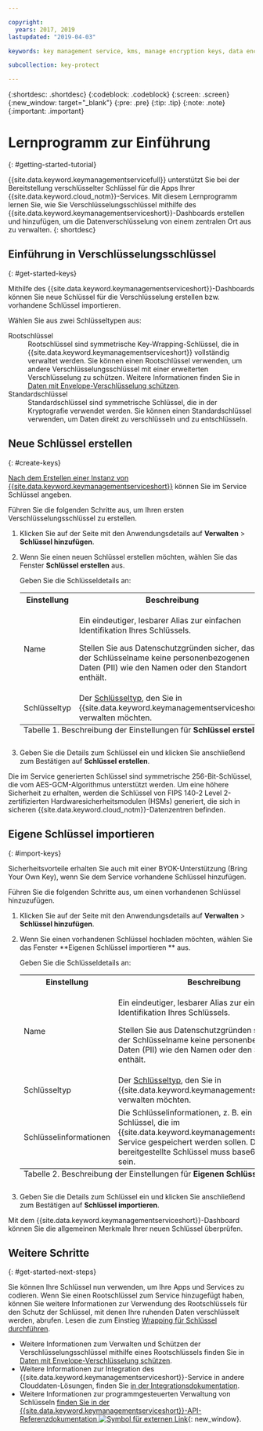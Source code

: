 ```yaml
---

copyright:
  years: 2017, 2019
lastupdated: "2019-04-03"

keywords: key management service, kms, manage encryption keys, data encryption, data-at-rest, protect data encryption keys

subcollection: key-protect

---
```


{:shortdesc: .shortdesc}
{:codeblock: .codeblock}
{:screen: .screen}
{:new_window: target="_blank"}
{:pre: .pre}
{:tip: .tip}
{:note: .note}
{:important: .important}

# Lernprogramm zur Einführung
{: #getting-started-tutorial}

{{site.data.keyword.keymanagementservicefull}} unterstützt Sie bei der Bereitstellung verschlüsselter Schlüssel für die Apps Ihrer {{site.data.keyword.cloud_notm}}-Services. Mit diesem Lernprogramm lernen Sie, wie Sie Verschlüsselungsschlüssel mithilfe des {{site.data.keyword.keymanagementserviceshort}}-Dashboards erstellen und hinzufügen, um die Datenverschlüsselung von einem zentralen Ort aus zu verwalten.
{: shortdesc}

## Einführung in Verschlüsselungsschlüssel
{: #get-started-keys}

Mithilfe des {{site.data.keyword.keymanagementserviceshort}}-Dashboards können Sie neue Schlüssel für die Verschlüsselung erstellen bzw. vorhandene Schlüssel importieren. 

Wählen Sie aus zwei Schlüsseltypen aus:

<dl>
  <dt>Rootschlüssel</dt>
    <dd>Rootschlüssel sind symmetrische Key-Wrapping-Schlüssel, die in {{site.data.keyword.keymanagementserviceshort}} vollständig verwaltet werden. Sie können einen Rootschlüssel verwenden, um andere Verschlüsselungsschlüssel mit einer erweiterten Verschlüsselung zu schützen. Weitere Informationen finden Sie in <a href="/docs/services/key-protect?topic=key-protect-envelope-encryption">Daten mit Envelope-Verschlüsselung schützen</a>.</dd>
  <dt>Standardschlüssel</dt>
    <dd>Standardschlüssel sind symmetrische Schlüssel, die in der Kryptografie verwendet werden. Sie können einen Standardschlüssel verwenden, um Daten direkt zu verschlüsseln und zu entschlüsseln.</dd>
</dl>

## Neue Schlüssel erstellen
{: #create-keys}

[Nach dem Erstellen einer Instanz von {{site.data.keyword.keymanagementserviceshort}}](https://{DomainName}/catalog/services/key-protect?taxonomyNavigation=apps) können Sie im Service Schlüssel angeben. 

Führen Sie die folgenden Schritte aus, um Ihren ersten Verschlüsselungsschlüssel zu erstellen. 

1. Klicken Sie auf der Seite mit den Anwendungsdetails auf **Verwalten** &gt; **Schlüssel hinzufügen**.
2. Wenn Sie einen neuen Schlüssel erstellen möchten, wählen Sie das Fenster **Schlüssel erstellen** aus.

    Geben Sie die Schlüsseldetails an:

    <table>
      <tr>
        <th>Einstellung</th>
        <th>Beschreibung</th>
      </tr>
      <tr>
        <td>Name</td>
        <td>
          <p>Ein eindeutiger, lesbarer Alias zur einfachen Identifikation Ihres Schlüssels.</p>
          <p>Stellen Sie aus Datenschutzgründen sicher, dass der Schlüsselname keine personenbezogenen Daten (PII) wie den Namen oder den Standort enthält.</p>
        </td>
      </tr>
      <tr>
        <td>Schlüsseltyp</td>
        <td>Der <a href="/docs/services/key-protect?topic=key-protect-envelope-encryption#key-types">Schlüsseltyp</a>, den Sie in {{site.data.keyword.keymanagementserviceshort}} verwalten möchten.</td>
      </tr>
      <caption style="caption-side:bottom;">Tabelle 1. Beschreibung der Einstellungen für <b>Schlüssel erstellen</b></caption>
    </table>

3. Geben Sie die Details zum Schlüssel ein und klicken Sie anschließend zum Bestätigen auf **Schlüssel erstellen**. 

Die im Service generierten Schlüssel sind symmetrische 256-Bit-Schlüssel, die vom AES-GCM-Algorithmus unterstützt werden. Um eine höhere Sicherheit zu erhalten, werden die Schlüssel von FIPS 140-2 Level 2-zertifizierten Hardwaresicherheitsmodulen (HSMs) generiert, die sich in sicheren {{site.data.keyword.cloud_notm}}-Datenzentren befinden. 

## Eigene Schlüssel importieren
{: #import-keys}

Sicherheitsvorteile erhalten Sie auch mit einer BYOK-Unterstützung (Bring Your Own Key), wenn Sie dem Service vorhandene Schlüssel hinzufügen. 

Führen Sie die folgenden Schritte aus, um einen vorhandenen Schlüssel hinzuzufügen.

1. Klicken Sie auf der Seite mit den Anwendungsdetails auf **Verwalten** &gt; **Schlüssel hinzufügen**.
2. Wenn Sie einen vorhandenen Schlüssel hochladen möchten, wählen Sie das Fenster **Eigenen Schlüssel importieren ** aus.

    Geben Sie die Schlüsseldetails an:

    <table>
      <tr>
        <th>Einstellung</th>
        <th>Beschreibung</th>
      </tr>
      <tr>
        <td>Name</td>
        <td>
          <p>Ein eindeutiger, lesbarer Alias zur einfachen Identifikation Ihres Schlüssels.</p>
          <p>Stellen Sie aus Datenschutzgründen sicher, dass der Schlüsselname keine personenbezogenen Daten (PII) wie den Namen oder den Standort enthält.</p>
        </td>
      </tr>
      <tr>
        <td>Schlüsseltyp</td>
        <td>Der <a href="/docs/services/key-protect?topic=key-protect-envelope-encryption#key-types">Schlüsseltyp</a>, den Sie in {{site.data.keyword.keymanagementserviceshort}} verwalten möchten.</td>
      </tr>
      <tr>
        <td>Schlüsselinformationen</td>
        <td>Die Schlüsselinformationen, z. B. ein symmetrischer Schlüssel, die im {{site.data.keyword.keymanagementserviceshort}}-Service gespeichert werden sollen. Der bereitgestellte Schlüssel muss base64-codiert sein.</td>
      </tr>
      <caption style="caption-side:bottom;">Tabelle 2. Beschreibung der Einstellungen für <b>Eigenen Schlüssel importieren</b></caption>
    </table>

3. Geben Sie die Details zum Schlüssel ein und klicken Sie anschließend zum Bestätigen auf **Schlüssel importieren**. 

Mit dem {{site.data.keyword.keymanagementserviceshort}}-Dashboard können Sie die allgemeinen Merkmale Ihrer neuen Schlüssel überprüfen. 

## Weitere Schritte
{: #get-started-next-steps}

Sie können Ihre Schlüssel nun verwenden, um Ihre Apps und Services zu codieren. Wenn Sie einen Rootschlüssel zum Service hinzugefügt haben, können Sie weitere Informationen zur Verwendung des Rootschlüssels für den Schutz der Schlüssel, mit denen Ihre ruhenden Daten verschlüsselt werden, abrufen. Lesen die zum Einstieg [Wrapping für Schlüssel durchführen](/docs/services/key-protect?topic=key-protect-wrap-keys).

- Weitere Informationen zum Verwalten und Schützen der Verschlüsselungsschlüssel mithilfe eines Rootschlüssels finden Sie in [Daten mit Envelope-Verschlüsselung schützen](/docs/services/key-protect?topic=key-protect-envelope-encryption).
- Weitere Informationen zur Integration des {{site.data.keyword.keymanagementserviceshort}}-Service in andere Clouddaten-Lösungen, finden Sie [in der Integrationsdokumentation](/docs/services/key-protect?topic=key-protect-integrate-services).
- Weitere Informationen zur programmgesteuerten Verwaltung von Schlüsseln [finden Sie in der {{site.data.keyword.keymanagementserviceshort}}-API-Referenzdokumentation ![Symbol für externen Link](../../icons/launch-glyph.svg "Symbol für externen Link")](https://{DomainName}/apidocs/key-protect){: new_window}.

